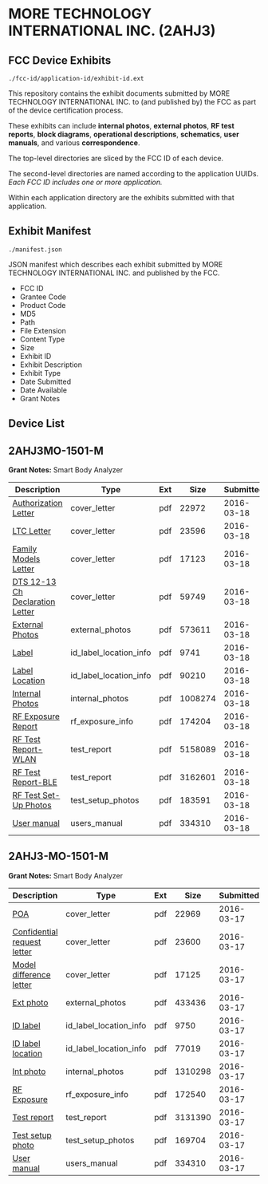 # MORE TECHNOLOGY INTERNATIONAL INC. (2AHJ3)
## FCC Device Exhibits

```
./fcc-id/application-id/exhibit-id.ext
```

This repository contains the exhibit documents submitted by MORE TECHNOLOGY INTERNATIONAL INC. to (and published by) the FCC as part of the device certification process.

These exhibits can include **internal photos**, **external photos**, **RF test reports**, **block diagrams**, **operational descriptions**, **schematics**, **user manuals**, and various **correspondence**.

The top-level directories are sliced by the FCC ID of each device.

The second-level directories are named according to the application UUIDs. *Each FCC ID includes one or more application.*

Within each application directory are the exhibits submitted with that application. 

## Exhibit Manifest

```
./manifest.json
```

JSON manifest which describes each exhibit submitted by MORE TECHNOLOGY INTERNATIONAL INC. and published by the FCC.

- FCC ID
- Grantee Code
- Product Code
- MD5
- Path
- File Extension
- Content Type
- Size
- Exhibit ID
- Exhibit Description
- Exhibit Type
- Date Submitted
- Date Available
- Grant Notes

## Device List
## 2AHJ3MO-1501-M
**Grant Notes:** Smart Body Analyzer

| Description | Type | Ext | Size | Submitted | Available |
| ----------- | ---- | --- | ---- | --------- | --------- |
| [Authorization Letter](2AHJ3MO-1501-M/3ac689dbf28a960b6643593b34e53729/2934671.pdf) | cover_letter | pdf | 22972 | 2016-03-18 | 2016-03-18 |
| [LTC Letter](2AHJ3MO-1501-M/3ac689dbf28a960b6643593b34e53729/2934672.pdf) | cover_letter | pdf | 23596 | 2016-03-18 | 2016-03-18 |
| [Family Models Letter](2AHJ3MO-1501-M/3ac689dbf28a960b6643593b34e53729/2934673.pdf) | cover_letter | pdf | 17123 | 2016-03-18 | 2016-03-18 |
| [DTS 12-13 Ch Declaration Letter](2AHJ3MO-1501-M/3ac689dbf28a960b6643593b34e53729/2934674.pdf) | cover_letter | pdf | 59749 | 2016-03-18 | 2016-03-18 |
| [External Photos](2AHJ3MO-1501-M/3ac689dbf28a960b6643593b34e53729/2934675.pdf) | external_photos | pdf | 573611 | 2016-03-18 | 2016-03-18 |
| [Label](2AHJ3MO-1501-M/3ac689dbf28a960b6643593b34e53729/2934676.pdf) | id_label_location_info | pdf | 9741 | 2016-03-18 | 2016-03-18 |
| [Label Location](2AHJ3MO-1501-M/3ac689dbf28a960b6643593b34e53729/2934677.pdf) | id_label_location_info | pdf | 90210 | 2016-03-18 | 2016-03-18 |
| [Internal Photos](2AHJ3MO-1501-M/3ac689dbf28a960b6643593b34e53729/2934678.pdf) | internal_photos | pdf | 1008274 | 2016-03-18 | 2016-03-18 |
| [RF Exposure Report](2AHJ3MO-1501-M/3ac689dbf28a960b6643593b34e53729/2934680.pdf) | rf_exposure_info | pdf | 174204 | 2016-03-18 | 2016-03-18 |
| [RF Test Report-WLAN](2AHJ3MO-1501-M/3ac689dbf28a960b6643593b34e53729/2934683.pdf) | test_report | pdf | 5158089 | 2016-03-18 | 2016-03-18 |
| [RF Test Report-BLE](2AHJ3MO-1501-M/3ac689dbf28a960b6643593b34e53729/2934684.pdf) | test_report | pdf | 3162601 | 2016-03-18 | 2016-03-18 |
| [RF Test Set-Up Photos](2AHJ3MO-1501-M/3ac689dbf28a960b6643593b34e53729/2934685.pdf) | test_setup_photos | pdf | 183591 | 2016-03-18 | 2016-03-18 |
| [User manual](2AHJ3MO-1501-M/3ac689dbf28a960b6643593b34e53729/2932822.pdf) | users_manual | pdf | 334310 | 2016-03-18 | 2016-03-18 |
## 2AHJ3-MO-1501-M
**Grant Notes:** Smart Body Analyzer

| Description | Type | Ext | Size | Submitted | Available |
| ----------- | ---- | --- | ---- | --------- | --------- |
| [POA](2AHJ3-MO-1501-M/a29e278653bae942963c7744ada09942/2932767.pdf) | cover_letter | pdf | 22969 | 2016-03-17 | 2016-03-17 |
| [Confidential request letter](2AHJ3-MO-1501-M/a29e278653bae942963c7744ada09942/2932768.pdf) | cover_letter | pdf | 23600 | 2016-03-17 | 2016-03-17 |
| [Model difference letter](2AHJ3-MO-1501-M/a29e278653bae942963c7744ada09942/2932769.pdf) | cover_letter | pdf | 17125 | 2016-03-17 | 2016-03-17 |
| [Ext photo](2AHJ3-MO-1501-M/a29e278653bae942963c7744ada09942/2932773.pdf) | external_photos | pdf | 433436 | 2016-03-17 | 2016-03-17 |
| [ID label](2AHJ3-MO-1501-M/a29e278653bae942963c7744ada09942/2932775.pdf) | id_label_location_info | pdf | 9750 | 2016-03-17 | 2016-03-17 |
| [ID label location](2AHJ3-MO-1501-M/a29e278653bae942963c7744ada09942/2932776.pdf) | id_label_location_info | pdf | 77019 | 2016-03-17 | 2016-03-17 |
| [Int photo](2AHJ3-MO-1501-M/a29e278653bae942963c7744ada09942/2932774.pdf) | internal_photos | pdf | 1310298 | 2016-03-17 | 2016-03-17 |
| [RF Exposure](2AHJ3-MO-1501-M/a29e278653bae942963c7744ada09942/2932770.pdf) | rf_exposure_info | pdf | 172540 | 2016-03-17 | 2016-03-17 |
| [Test report](2AHJ3-MO-1501-M/a29e278653bae942963c7744ada09942/2932771.pdf) | test_report | pdf | 3131390 | 2016-03-17 | 2016-03-17 |
| [Test setup photo](2AHJ3-MO-1501-M/a29e278653bae942963c7744ada09942/2932772.pdf) | test_setup_photos | pdf | 169704 | 2016-03-17 | 2016-03-17 |
| [User manual](2AHJ3-MO-1501-M/a29e278653bae942963c7744ada09942/2932822.pdf) | users_manual | pdf | 334310 | 2016-03-17 | 2016-03-17 |
